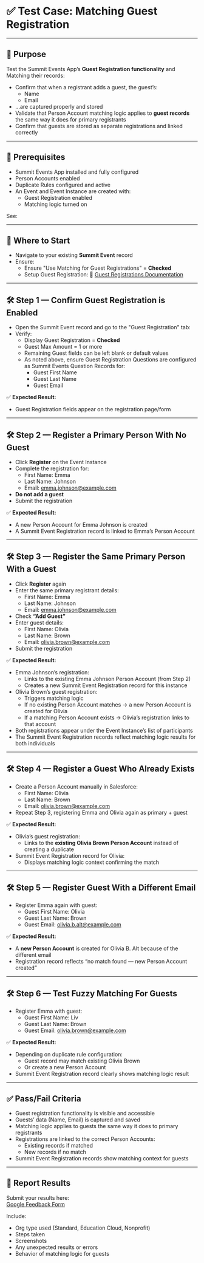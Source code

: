 # ✅ Test Case: Matching Guest Registration

---

## 🎯 Purpose

Test the Summit Events App’s **Guest Registration functionality** and Matching their records:

- Confirm that when a registrant adds a guest, the guest’s:
  - Name
  - Email
- …are captured properly and stored
- Validate that Person Account matching logic applies to **guest records** the same way it does for primary registrants
- Confirm that guests are stored as separate registrations and linked correctly

---

## 🔗 Prerequisites

- Summit Events App installed and fully configured
- Person Accounts enabled
- Duplicate Rules configured and active
- An Event and Event Instance are created with:
  - Guest Registration enabled
  - Matching logic turned on

See:  

---

## 🏁 Where to Start

- Navigate to your existing **Summit Event** record
- Ensure:
  - Ensure "Use Matching for Guest Registrations" = **Checked**
  - Setup Guest Registration:
🔗 [Guest Registrations Documentation](https://sfdo-community-sprints.github.io/summit-events-app-documentation/docs/advanced-features/Guest-Registrations/)

---

## 🛠 Step 1 — Confirm Guest Registration is Enabled

- Open the Summit Event record and go to the "Guest Registration" tab:
- Verify:
  - Display Guest Registration = **Checked**
  - Guest Max Amount = 1 or more
  - Remaining Guest fields can be left blank or default values
  - As noted above, ensure Guest Registration Questions are configured as Summit Events Question Records for:
    - Guest First Name
    - Guest Last Name
    - Guest Email

✅ **Expected Result:**
- Guest Registration fields appear on the registration page/form

---

## 🛠 Step 2 — Register a Primary Person With No Guest

- Click **Register** on the Event Instance
- Complete the registration for:
  - First Name: Emma
  - Last Name: Johnson
  - Email: emma.johnson@example.com
- **Do not add a guest**
- Submit the registration

✅ **Expected Result:**
- A new Person Account for Emma Johnson is created
- A Summit Event Registration record is linked to Emma’s Person Account

---

## 🛠 Step 3 — Register the Same Primary Person With a Guest

- Click **Register** again
- Enter the same primary registrant details:
  - First Name: Emma
  - Last Name: Johnson
  - Email: emma.johnson@example.com
- Check **“Add Guest”**
- Enter guest details:
  - First Name: Olivia
  - Last Name: Brown
  - Email: olivia.brown@example.com
- Submit the registration

✅ **Expected Result:**
- Emma Johnson’s registration:
  - Links to the existing Emma Johnson Person Account (from Step 2)
  - Creates a new Summit Event Registration record for this instance
- Olivia Brown’s guest registration:
  - Triggers matching logic
  - If no existing Person Account matches → a new Person Account is created for Olivia
  - If a matching Person Account exists → Olivia’s registration links to that account
- Both registrations appear under the Event Instance’s list of participants
- The Summit Event Registration records reflect matching logic results for both individuals

---

## 🛠 Step 4 — Register a Guest Who Already Exists

- Create a Person Account manually in Salesforce:
  - First Name: Olivia
  - Last Name: Brown
  - Email: olivia.brown@example.com
- Repeat Step 3, registering Emma and Olivia again as primary + guest

✅ **Expected Result:**
- Olivia’s guest registration:
  - Links to the **existing Olivia Brown Person Account** instead of creating a duplicate
- Summit Event Registration record for Olivia:
  - Displays matching logic context confirming the match

---

## 🛠 Step 5 — Register Guest With a Different Email

- Register Emma again with guest:
  - Guest First Name: Olivia
  - Guest Last Name: Brown
  - Guest Email: olivia.b.alt@example.com

✅ **Expected Result:**
- A **new Person Account** is created for Olivia B. Alt because of the different email
- Registration record reflects “no match found — new Person Account created”

---

## 🛠 Step 6 — Test Fuzzy Matching For Guests

- Register Emma with guest:
  - Guest First Name: Liv
  - Guest Last Name: Brown
  - Guest Email: olivia.brown@example.com

✅ **Expected Result:**
- Depending on duplicate rule configuration:
  - Guest record may match existing Olivia Brown
  - Or create a new Person Account
- Summit Event Registration record clearly shows matching logic result

---

## ✅ Pass/Fail Criteria

- Guest registration functionality is visible and accessible
- Guests’ data (Name, Email) is captured and saved
- Matching logic applies to guests the same way it does to primary registrants
- Registrations are linked to the correct Person Accounts:
  - Existing records if matched
  - New records if no match
- Summit Event Registration records show matching context for guests

---

## 💬 Report Results

Submit your results here:  
[Google Feedback Form](https://forms.gle/LDMYekkdJoLvYah66)

Include:
- Org type used (Standard, Education Cloud, Nonprofit)
- Steps taken
- Screenshots
- Any unexpected results or errors
- Behavior of matching logic for guests

